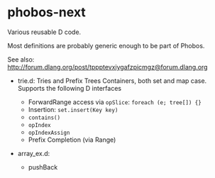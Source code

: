 # phobos-next
Various reusable D code.

Most definitions are probably generic enough to be part of Phobos.

See also: http://forum.dlang.org/post/tppptevxiygafzpicmgz@forum.dlang.org

- trie.d: Tries and Prefix Trees Containers, both set and map case. Supports the following D interfaces
  - ForwardRange access via `opSlice`: `foreach (e; tree[]) {}`
  - Insertion: `set.insert(Key key)`
  - `contains()`
  - `opIndex`
  - `opIndexAssign`
  - Prefix Completion (via Range)

- array_ex.d:
  - pushBack
